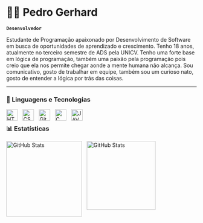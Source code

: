 # 👨‍💻 Pedro Gerhard

**`Desenvolvedor`**

Estudante de Programação apaixonado por Desenvolvimento de Software em busca de oportunidades de aprendizado e
 crescimento. Tenho 18 anos, atualmente no terceiro semestre de ADS pela UNICV. Tenho uma forte base em lógica de
 programação, também uma paixão pela programação pois creio que ela nos permite chegar aonde a mente humana não
 alcança. Sou comunicativo, gosto de trabalhar em equipe, também sou um curioso nato, gosto de entender a lógica por trás
 das coisas.

 
---

### 🤖 Linguagens e Tecnologias

<img 
    align="left" 
    alt="HTML"
    title="HTML" 
    width="30px" 
    style="padding-right: 10px;" 
    src="https://cdn.jsdelivr.net/gh/devicons/devicon@latest/icons/html5/html5-original.svg" 
/>
<img 
    align="left" 
    alt="CSS" 
    title="CSS"
    width="30px" 
    style="padding-right: 10px;" 
    src="https://cdn.jsdelivr.net/gh/devicons/devicon@latest/icons/css3/css3-original.svg" 
/>

<img 
    align="left" 
    alt="Git" 
    title="Git"
    width="30px" 
    style="padding-right: 10px;" 
    src="https://cdn.jsdelivr.net/gh/devicons/devicon@latest/icons/git/git-original.svg" 
/>

<img 
    align="left" 
    alt="C"
    title="C" 
    width="30px" 
    style="padding-right: 10px;" 
    src="https://cdn.jsdelivr.net/gh/devicons/devicon@latest/icons/c/c-original.svg"
/>

<img 
    align="left" 
    alt="JAVA"
    title="JAVA" 
    width="30px" 
    style="padding-right: 10px;" 
    src="https://cdn.jsdelivr.net/gh/devicons/devicon@latest/icons/java/java-original.svg" 
/>

<br/>


### 📊 Estatísticas

<img 
    align="left" 
    alt="GitHub Stats" 
    height="200" 
    style="padding-right: 10px;" 
    src="https://github-readme-stats.vercel.app/api?username=pedrogerhard&show_icons=true&theme=tokyonight&include_all_commits=true" 
  />

  <img 
    align="left" 
    alt="GitHub Stats" 
    height="182" 
    style="padding-right: 10px;" 
    src="https://github-readme-stats.vercel.app/api/top-langs/?username=pedrogerhard&theme=tokyonight&layout=compact&custom_title=tecnologias" 
  />



